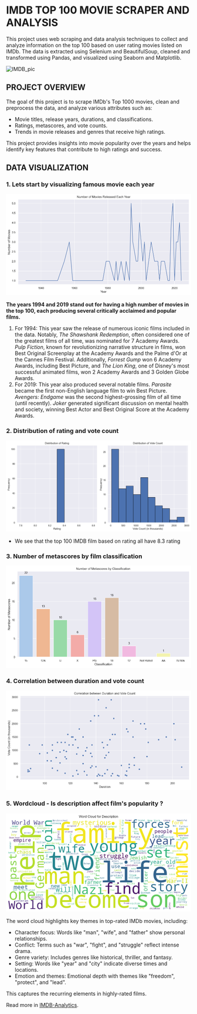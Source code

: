 # IMDB TOP 100 MOVIE SCRAPER AND ANALYSIS

This project uses web scraping and data analysis techniques to collect and analyze information on the top 100 based on user rating movies listed on IMDb. The data is extracted using Selenium and BeautifulSoup, cleaned and transformed using Pandas, and visualized using Seaborn and Matplotlib.

![IMDB_pic](static/images/IMDB.jpg)

## PROJECT OVERVIEW
The goal of this project is to scrape IMDb's Top 1000 movies, clean and preprocess the data, and analyze various attributes such as:

- Movie titles, release years, durations, and classifications.
- Ratings, metascores, and vote counts.
- Trends in movie releases and genres that receive high ratings.

This project provides insights into movie popularity over the years and helps identify key features that contribute to high ratings and success.

## DATA VISUALIZATION

### 1. Lets start by visualizing famous movie each year
<img src="assets/movie_release.png" alt="Movie Analysis" />

**The years 1994 and 2019 stand out for having a high number of movies in the top 100, each producing several critically acclaimed and popular films.**

<ol>

<li>For 1994: This year saw the release of numerous iconic films included in the data. Notably, <i>The Shawshank Redemption</i>, often considered one of the greatest films of all time, was nominated for 7 Academy Awards. <i>Pulp Fiction</i>, known for revolutionizing narrative structure in films, won Best Original Screenplay at the Academy Awards and the Palme d'Or at the Cannes Film Festival. Additionally, <i>Forrest Gump</i> won 6 Academy Awards, including Best Picture, and <i>The Lion King</i>, one of Disney's most successful animated films, won 2 Academy Awards and 3 Golden Globe Awards.</li>

<li>For 2019: This year also produced several notable films. <i>Parasite</i> became the first non-English language film to win Best Picture. <i>Avengers: Endgame</i> was the second highest-grossing film of all time (until recently). <i>Joker</i> generated significant discussion on mental health and society, winning Best Actor and Best Original Score at the Academy Awards.</li>
</ol>

### 2. Distribution of rating and vote count 

<img src="assets/distribution.png">

- We see that the top 100 IMDB film based on rating all have 8.3 rating

### 3. Number of metascores by film classification

<img src="assets/metascores.png">

### 4. Correlation between duration and vote count

<img src="assets/corr.png">

### 5. Wordcloud - Is description affect film's popularity ?

<img src="assets/wordcloud.png">

The word cloud highlights key themes in top-rated IMDb movies, including:

- Character focus: Words like "man", "wife", and "father" show personal relationships.
- Conflict: Terms such as "war", "fight", and "struggle" reflect intense drama.
- Genre variety: Includes genres like historical, thriller, and fantasy.
- Setting: Words like "year" and "city" indicate diverse times and locations.
- Emotion and themes: Emotional depth with themes like "freedom", "protect", and "lead".

This captures the recurring elements in highly-rated films.

Read more in [IMDB-Analytics](https://github.com/haphuong1810103/IMDB-Analytics).
